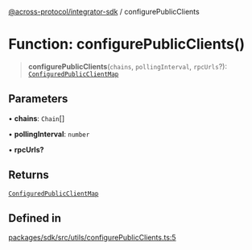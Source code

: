 [@across-protocol/integrator-sdk](../README.md) / configurePublicClients

# Function: configurePublicClients()

> **configurePublicClients**(`chains`, `pollingInterval`, `rpcUrls`?): [`ConfiguredPublicClientMap`](../type-aliases/ConfiguredPublicClientMap.md)

## Parameters

• **chains**: `Chain`[]

• **pollingInterval**: `number`

• **rpcUrls?**

## Returns

[`ConfiguredPublicClientMap`](../type-aliases/ConfiguredPublicClientMap.md)

## Defined in

[packages/sdk/src/utils/configurePublicClients.ts:5](https://github.com/across-protocol/toolkit/blob/291e746cb19cfa8d76835b72ba70acec1a2f9971/packages/sdk/src/utils/configurePublicClients.ts#L5)
